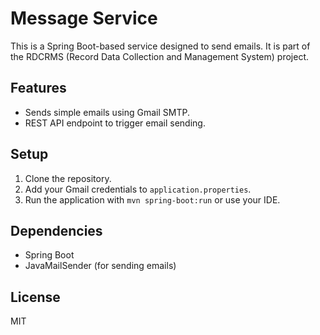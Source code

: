 # Message Service

This is a Spring Boot-based service designed to send emails. It is part of the RDCRMS (Record Data Collection and Management System) project.

## Features
- Sends simple emails using Gmail SMTP.
- REST API endpoint to trigger email sending.

## Setup
1. Clone the repository.
2. Add your Gmail credentials to `application.properties`.
3. Run the application with `mvn spring-boot:run` or use your IDE.

## Dependencies
- Spring Boot
- JavaMailSender (for sending emails)

## License
MIT

